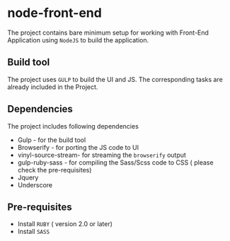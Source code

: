 # node-front-end
The project contains bare minimum setup for working with Front-End Application using `NodeJS` to build the application.
## Build tool
The project uses `GULP` to build the UI and JS. The corresponding tasks are already included in the Project.
## Dependencies
The project includes following dependencies
* Gulp - for the build tool
* Browserify - for porting the JS code to UI
* vinyl-source-stream- for streaming the `browserify` output
* gulp-ruby-sass - for compiling the Sass/Scss code to CSS ( please check the pre-requisites)
* Jquery
* Underscore

## Pre-requisites
* Install `RUBY` ( version 2.0 or later)
* Install `SASS` 
